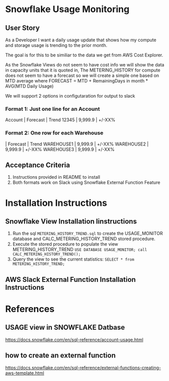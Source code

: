 # Snowflake Usage Monitoring
## User Story
As a Developer I want a daily usage update that shows how my compute and storage usage is trending to the prior month.

The goal is for this to be similiar to the data we get from AWS Cost Explorer.  

As the Snowflake Views do not seem to have cost info we will show the data in capacity units that it is quoted in,
The METERING_HISTORY for compute does not seem to have a forecast so we will create a simple one based on MTD average where 
	FORECAST = MTD + RemainingDays in month * AVG(MTD Daily Usage)

We will support 2 options in configutaration for output to slack

### Format 1: Just one line for an Account

Account | Forecast |  Trend
12345   | 9,999.9  |  +/-XX%

### Format 2: One row for each Warehouse
<accountId>    | Forecast |  Trend
WAREHOUSE1     | 9,999.9  |  +/-XX%
WAREHOUSE2     | 9,999.9  |  +/-XX%
WAREHOUSE3     | 9,999.9  |  +/-XX%


## Acceptance Criteria
1. Instructions provided in README to install
2. Both formats work on Slack using Snowflake External Function Feature

# Installation Instructions

## Snowflake View Installation Iinstructions
1. Run the sql `METERING_HISTORY_TREND.sql` to create the USAGE_MONITOR database and CALC_METERING_HISTORY_TREND stored procedure.
2. Execute the stored procedure to populate the view METERING_HISTORY_TREND
`USE DATABASE USAGE_MONITOR;
call CALC_METERING_HISTORY_TREND();`
3. Query the view to see the current statistics:
`SELECT * from METERING_HISTORY_TREND;`


## AWS Slack External Function Installation Instructions



# References

## USAGE view in SNOWFLAKE Datbase
https://docs.snowflake.com/en/sql-reference/account-usage.html

## how to create an external function
https://docs.snowflake.com/en/sql-reference/external-functions-creating-aws-template.html
